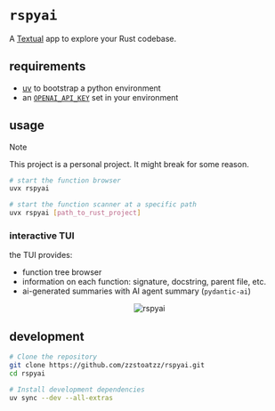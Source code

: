 # `rspyai`

A [Textual](https://github.com/textualize/textual/) app to explore your Rust codebase.


## requirements

- [uv](https://docs.astral.sh/uv/) to bootstrap a python environment
- an [`OPENAI_API_KEY`](https://platform.openai.com/docs/api-reference/authentication) set in your environment

## usage

> [!NOTE]
> This project is a personal project. It might break for some reason.

```bash
# start the function browser
uvx rspyai

# start the function scanner at a specific path
uvx rspyai [path_to_rust_project]
```

### interactive TUI

the TUI provides:
- function tree browser
- information on each function: signature, docstring, parent file, etc.
- ai-generated summaries with AI agent summary (`pydantic-ai`)

<p align="center">
  <img src="https://github.com/user-attachments/assets/f99db3b9-ebeb-4ea1-b73f-69821c1b5cd5" alt="rspyai" />
</p>

## development

```bash
# Clone the repository
git clone https://github.com/zzstoatzz/rspyai.git
cd rspyai

# Install development dependencies
uv sync --dev --all-extras
```